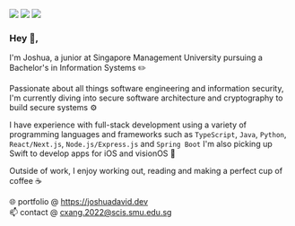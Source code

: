 [<img src="https://img.shields.io/badge/-LeetCode-FFA116?style=for-the-badge&logo=LeetCode&logoColor=black" />](https://leetcode.com/joshydavid/)
[<img src="https://img.shields.io/badge/LinkedIn-0077B5?style=for-the-badge&logo=linkedin&logoColor=white" />](https://www.linkedin.com/in/joshydavid/)
[<img src="https://img.shields.io/badge/website-000000?style=for-the-badge&logo=About.me&logoColor=white" />](https://joshuadavid.dev)
<br />

### Hey 👋,

I'm Joshua, a junior at Singapore Management University pursuing a Bachelor's in Information Systems ✏️

Passionate about all things software engineering and information security, I'm currently diving into secure software architecture and cryptography to build secure systems ⚙️

I have experience with full-stack development using a variety of programming languages and frameworks such as `TypeScript`, `Java`, `Python`, `React/Next.js`, `Node.js/Express.js` and `Spring Boot` I'm also picking up Swift to develop apps for iOS and visionOS 

Outside of work, I enjoy working out, reading and making a perfect cup of coffee ☕

🌐 portfolio @ https://joshuadavid.dev  
📫 contact @ cxang.2022@scis.smu.edu.sg
